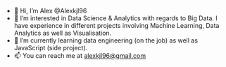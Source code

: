 - 👋 Hi, I’m Alex @Alexkjl96
- 👀 I’m interested in Data Science & Analytics with regards to Big Data. I have experience in different projects involving Machine Learning, Data Analytics as well as Visualisation. 
- 🌱 I’m currently learning data engineering (on the job) as well as JavaScript (side project).
- 📫 You can reach me at alexkjl96@gmail.com

<!---
Alexkjl96/Alexkjl96 is a ✨ special ✨ repository because its `README.md` (this file) appears on your GitHub profile.
You can click the Preview link to take a look at your changes.
--->
